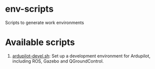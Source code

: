 # env-scripts
Scripts to generate work environments

# Available scripts
1. [ardupilot-devel.sh](ardupilot-devel.sh): Set up a development environment for Ardupilot, including ROS, Gazebo and QGroundControl.
